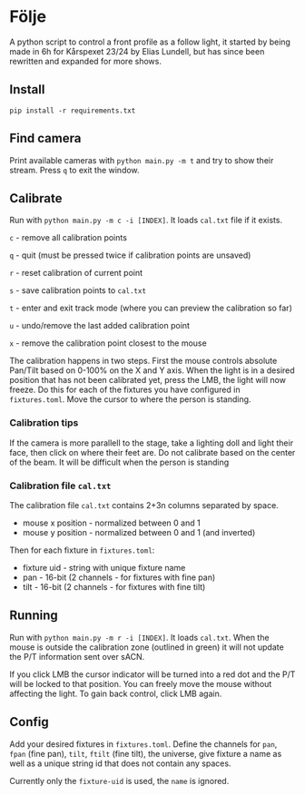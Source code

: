 # Följe

A python script to control a front profile as a follow light, it started by being made in 6h for Kårspexet 23/24 by Elias Lundell, but has since been rewritten and expanded for more shows.

## Install
`pip install -r requirements.txt`

## Find camera
Print available cameras with `python main.py -m t` and try to show their stream. Press `q` to exit the window.

## Calibrate
Run with `python main.py -m c -i [INDEX]`. It loads `cal.txt` file if it exists.

`c` - remove all calibration points

`q` - quit (must be pressed twice if calibration points are unsaved)

`r` - reset calibration of current point

`s` - save calibration points to `cal.txt`

`t` - enter and exit track mode (where you can preview the calibration so far)

`u` - undo/remove the last added calibration point

`x` - remove the calibration point closest to the mouse

The calibration happens in two steps. First the mouse controls absolute Pan/Tilt based on 0-100% on the X and Y axis. When the light is in a desired position that has not been calibrated yet, press the LMB, the light will now freeze. Do this for each of the fixtures you have configured in `fixtures.toml`. Move the cursor to where the person is standing.

### Calibration tips

If the camera is more parallell to the stage, take a lighting doll and light their face, then click on where their feet are. Do not calibrate based on the center of the beam. It will be difficult when the person is standing 

### Calibration file `cal.txt`
The calibration file `cal.txt` contains 2+3n columns separated by space.
* mouse x position - normalized between 0 and 1
* mouse y position - normalized between 0 and 1 (and inverted)

Then for each fixture in `fixtures.toml`:
* fixture uid - string with unique fixture name
* pan - 16-bit (2 channels - for fixtures with fine pan)
* tilt - 16-bit (2 channels - for fixtures with fine tilt)

## Running
Run with `python main.py -m r -i [INDEX]`. It loads `cal.txt`.
When the mouse is outside the calibration zone (outlined in green) it will not update the P/T information sent over sACN.

If you click LMB the cursor indicator will be turned into a red dot and the P/T will be locked to that position. You can freely move the mouse without affecting the light. To gain back control, click LMB again.

## Config
Add your desired fixtures in `fixtures.toml`. Define the channels for `pan`, `fpan` (fine pan), `tilt`, `ftilt` (fine tilt), the universe, give fixture a name as well as a unique string id that does not contain any spaces.

Currently only the `fixture-uid` is used, the `name` is ignored.

